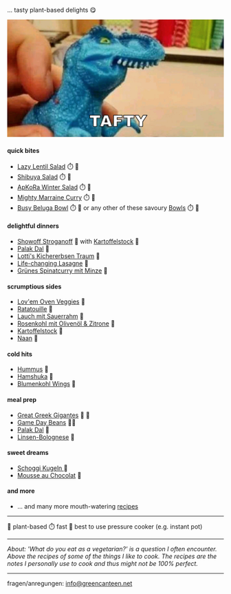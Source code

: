... tasty plant-based delights 😋

![Tasty](Dino.jpg)

#### quick bites
- [Lazy Lentil Salad](Lazy_Lentil_Salad.md) ⏱️ 🌿 
- [Shibuya Salad](Shibuya_Salad.md) ⏱️ 🌿
- [ApKoRa Winter Salad](ApKoRa_Winter_Salad.md) ⏱️ 🌿
- [Mighty Marraine Curry](Mighty_Marraine_Curry.md) ⏱️ 🌿
- [Busy Beluga Bowl](Busy_Beluga_Bowl.md) ⏱️ 🌿 or any other of these savoury [Bowls](Bowls.md) ⏱️ 🌿

#### delightful dinners
- [Showoff Stroganoff](Showoff_Stroganoff.md) 🌿 with [Kartoffelstock](Kartoffelstock.md) 🌿
- [Palak Dal](Palak_Dal.md) 🌿
- [Lotti's Kichererbsen Traum](Lottis_Kichererbsen_Traum.md) 🌿
- [Life-changing Lasagne](Life-changing_Lasagne.md) 🌿
- [Grünes Spinatcurry mit Minze](Grünes_Spinatcurry_mit_Minze.md) 🌿

#### scrumptious sides
- [Lov'em Oven Veggies](Lovem_Oven_Veggies.md)  🌿
- [Ratatouille](Ratatouille.md)  🌿
- [Lauch mit Sauerrahm](Lauch_mit_Sauerrahm.md) 🌿
- [Rosenkohl mit Olivenöl & Zitrone](Rosenkohl_mit_olivenöl.md) 🌿
- [Kartoffelstock](Kartoffelstock.md) 🌿
- [Naan](Naan.md) 🌿

#### cold hits
- [Hummus](Hummus.md) 🌿
- [Hamshuka](Hamshuka.md) 🌿
- [Blumenkohl Wings](Blumenkohl_wings.md) 🌿

#### meal prep
- [Great Greek Gigantes](Greak_greek_gigantes.md) 🍲 🌿
- [Game Day Beans](Game_Day_Beans.md) 🍲🌿
- [Palak Dal](Palak_Dal.md) 🌿
- [Linsen-Bolognese](Linsen-Bolognese.md) 🌿

#### sweet dreams
- [Schoggi Kugeln ](Schoggi_Kugeln.md) 🌿
- [Mousse au Chocolat](Mousse_au_Chocolat.md) 🌿

#### and more
- ... and many more mouth-watering [recipes](recipes.md)

---
🌿 plant-based
⏱️ fast
🍲 best to use pressure cooker (e.g. instant pot)

---
*About: 'What do you eat as a vegetarian?' is a question I often encounter. Above the recipes of some of the things I like to cook. The recipes are the notes I personally use to cook and thus might not be 100% perfect.*

---

fragen/anregungen: info@greencanteen.net
